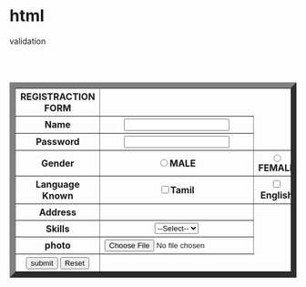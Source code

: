 # html
validation
<html>
<body>
<center>
<table border="10">
<center><tr><th>REGISTRACTION FORM</th></tr></center>
<tr>
<th>Name</th>
<th><input type="text"></th>
</tr>

  <tr>
<th>Password</th>
<th><input type="password"></th>
</tr>
  <tr>
<th>Gender</th>
<th><input type="radio" name="gender">MALE</th>
       <th><input type="radio" name="gender">FEMALE</th>
</tr>
<tr>
    <th>Language Known</th> <th> <input type="checkbox"/>Tamil</th>
	<th>
    <input type="checkbox"/>English</th> 
	<th>
    <input type="checkbox"/>Hindi
	</th>
  </tr>
  <tr>
    <th>Address</th>
	<th><text area="10" cols="50"></textarea></th></tr><br/><br/>
  
  <tr>
<th>
  Skills</th>
<th><select>
<option> --Select-- </option>
<option value="php">Php</option>
<option value="html">Html</option>
<option value="css">Css</option>
</select></th>
  </tr>
<tr>
<th>photo</th>
<th><input type="file" name="upload"></th>
</tr>

<tr>
<th><input type="submit" value="submit">
<input type="Reset" value="Reset">
</th>
</tr>
</table>
</center>
</body>
</html>
